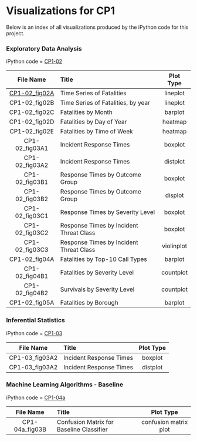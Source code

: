 # Visualizations for CP1

Below is an index of all visualizations produced by the iPython code for this project.

### Exploratory Data Analysis 
iPython code = [CP1-02](../code/CP1-02_EDA.ipynb)

| File Name | Title | Plot Type |
| :---: | :--- | :---: |
| [CP1-02_fig02A](CP1-02_fig02A.png) | Time Series of Fatalities | lineplot |
| CP1-02_fig02B | Time Series of Fatalities, by year | lineplot |
| CP1-02_fig02C | Fatalities by Month | barplot |
| CP1-02_fig02D |  Fatalities by Day of Year | heatmap |
| CP1-02_fig02E |  Fatalities by Time of Week | heatmap |
| CP1-02_fig03A1 | Incident Response Times | boxplot |
| CP1-02_fig03A2 | Incident Response Times | distplot |
| CP1-02_fig03B1 | Response Times by Outcome Group | boxplot |
| CP1-02_fig03B2 | Response Times by Outcome Group | displot |
| CP1-02_fig03C1 | Response Times by Severity Level | boxplot |
| CP1-02_fig03C2 | Response Times by Incident Threat Class | boxplot |
| CP1-02_fig03C3 | Response Times by Incident Threat Class | violinplot |
| CP1-02_fig04A | Fatalities by Top-10 Call Types | barplot |
| CP1-02_fig04B1 | Fatalities by Severity Level | countplot |
| CP1-02_fig04B2 | Survivals by Severity Level | countplot |
| CP1-02_fig05A | Fatalities by Borough | barplot |

### Inferential Statistics
iPython code = [CP1-03](../code/CP1-03_Stats.ipynb)

| File Name | Title | Plot Type |
| :---: | :--- | :---: |
| CP1-03_fig03A2 | Incident Response Times | boxplot |
| CP1-03_fig03A2 | Incident Response Times | distplot |

### Machine Learning Algorithms - Baseline
iPython code = [CP1-04a](../code/CP1-04a_MLA.ipynb)

| File Name | Title | Plot Type |
| :---: | :--- | :---: |
| CP1-04a_fig03B | Confusion Matrix for Baseline Classifier | confusion matrix plot |
